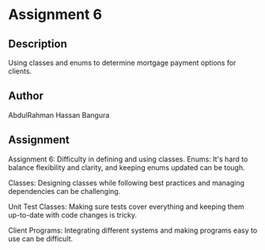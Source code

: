 # Assignment 6

## Description
Using classes and enums to determine mortgage payment options for clients.

## Author
AbdulRahman Hassan Bangura

## Assignment
Assignment 6: Difficulty in defining and using classes.
Enums: It's hard to balance flexibility and clarity, and keeping enums updated can be tough.

Classes: Designing classes while following best practices and managing dependencies can be challenging.

Unit Test Classes: Making sure tests cover everything and keeping them up-to-date with code changes is tricky.

Client Programs: Integrating different systems and making programs easy to use can be difficult.
